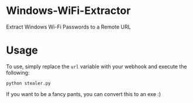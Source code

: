 # Windows-WiFi-Extractor
Extract Windows Wi-Fi Passwords to a Remote URL

# Usage
To use, simply replace the `url` variable with your webhook and execute the following:

```
python stealer.py
```

If you want to be a fancy pants, you can convert this to an exe :)
